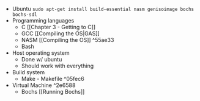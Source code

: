 - Ubuntu
	`sudo apt-get install build-essential nasm genisoimage bochs bochs-sdl`
- Programming languages
	- C [[Chapter 3 - Getting to C]]
	- GCC [[Compiling the OS|GAS]]
	- NASM [[Compiling the OS]] ^55ae33
	- Bash 
- Host operating system
	- Done w/ ubuntu
	- Should work with everything
- Build system
	- Make - Makefile ^05fec6
- Virtual Machine ^2e6588
	- Bochs [[Running Bochs]]
